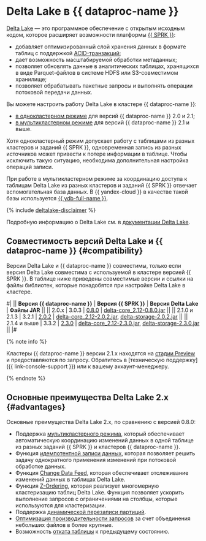 # Delta Lake в {{ dataproc-name }}

[Delta Lake](https://delta.io/) — это программное обеспечение с открытым исходным кодом, которое расширяет возможности платформы [{{ SPRK }}](https://spark.apache.org/):

* добавляет оптимизированный слой хранения данных в формате таблиц с поддержкой [ACID-транзакций](https://docs.delta.io/2.0.2/concurrency-control.html);
* дает возможность масштабируемой обработки метаданных;
* позволяет обновлять данные в аналитических таблицах, хранящихся в виде Parquet-файлов в системе HDFS или S3-совместимом хранилище;
* позволяет обрабатывать пакетные запросы и выполнять операции потоковой передачи данных.

Вы можете настроить работу Delta Lake в кластере {{ dataproc-name }}:

* [в однокластерном режиме](../operations/deltalake/one-cluster-mode.md) для версий {{ dataproc-name }} 2.0 и 2.1;
* [в мультикластерном режиме](../operations/deltalake/multi-cluster-mode.md) для версий {{ dataproc-name }} 2.1 и выше.

Хотя однокластерный режим допускает работу с таблицами из разных кластеров и заданий {{ SPRK }}, одновременная запись из разных источников может привести к потере информации в таблице. Чтобы исключить такую ситуацию, необходима дополнительная настройка операций записи.

При работе в мультикластерном режиме за координацию доступа к таблицам Delta Lake из разных кластеров и заданий {{ SPRK }} отвечает вспомогательная база данных. В {{ yandex-cloud }} в качестве такой базы используется [{{ ydb-full-name }}](../../ydb/index.yaml).


{% include [deltalake-disclaimer](../../_includes/data-processing/deltalake-disclaimer.md) %}


Подробную информацию о Delta Lake см. в [документации Delta Lake](https://docs.delta.io/latest/index.html).

## Совместимость версий Delta Lake и {{ dataproc-name }} {#compatibility}

Версии Delta Lake и {{ dataproc-name }} совместимы, только если версия Delta Lake совместима с используемой в кластере версией {{ SPRK }}. В таблице ниже приведены совместимые версии и ссылки на файлы библиотек, которые понадобятся при настройке Delta Lake в кластере.

#|
|| **Версия {{ dataproc-name }}** | **Версия {{ SPRK }}** | **Версия Delta Lake**                                              | **Файлы JAR**                                                                                                         ||
|| 2.0.x                          | 3.0.3                   | [0.8.0](https://github.com/delta-io/delta/releases/tag/v0.8.0)     | [delta-core_2.12-0.8.0.jar](https://repo1.maven.org/maven2/io/delta/delta-core_2.12/0.8.0/delta-core_2.12-0.8.0.jar)  ||
|| 2.1.0 и 2.1.3                  | 3.2.1                   | [2.0.2](https://github.com/delta-io/delta/releases/tag/v2.0.2)     | [delta-core_2.12-2.0.2.jar](https://repo1.maven.org/maven2/io/delta/delta-core_2.12/2.0.2/delta-core_2.12-2.0.2.jar),
                                                                                                                                   [delta-storage-2.0.2.jar](https://repo1.maven.org/maven2/io/delta/delta-storage/2.0.2/delta-storage-2.0.2.jar)        ||
|| 2.1.4 и выше                   | 3.3.2                   | [2.3.0](https://github.com/delta-io/delta/releases/tag/v2.3.0)     | [delta-core_2.12-2.3.0.jar](https://repo1.maven.org/maven2/io/delta/delta-core_2.12/2.3.0/delta-core_2.12-2.3.0.jar),
                                                                                                                                   [delta-storage-2.3.0.jar](https://repo1.maven.org/maven2/io/delta/delta-storage/2.3.0/delta-storage-2.3.0.jar)        ||
|#

{% note info %}

Кластеры {{ dataproc-name }} версии 2.1.x находятся на [стадии Preview](../../overview/concepts/launch-stages.md) и предоставляются по запросу. Обратитесь в [техническую поддержку]({{ link-console-support }}) или к вашему аккаунт-менеджеру.

{% endnote %}

## Основные преимущества Delta Lake 2.x {#advantages}

Основные преимущества Delta Lake 2.x, по сравнению с версией 0.8.0:

* Поддержка [мультикластерного режима](https://docs.delta.io/2.0.2/delta-storage.html#multi-cluster-setup), который обеспечивает автоматическую координацию изменений данных в одной таблице из разных заданий {{ SPRK }} и кластеров {{ dataproc-name }}.
* Функция [идемпотентной записи данных](https://docs.delta.io/latest/delta-streaming.html#idempotent-table-writes-in-foreachbatch), которая позволяет решить задачу однократного применения изменений при потоковой обработке данных.
* Функция [Change Data Feed](https://docs.delta.io/2.0.2/delta-change-data-feed.html), которая обеспечивает отслеживание изменений данных в таблицах Delta Lake.
* Функция [Z-Ordering](https://docs.delta.io/2.0.2/optimizations-oss.html#z-ordering-multi-dimensional-clustering), которая реализует многомерную кластеризацию таблиц Delta Lake. Функция позволяет ускорить выполнение запросов с ограничениями на столбцы, которые используются для кластеризации.
* Поддержка [динамической перезаписи партиций](https://docs.delta.io/2.0.2/delta-batch.html#dynamic-partition-overwrites).
* [Оптимизация производительности запросов](https://docs.delta.io/2.0.2/optimizations-oss.html#compaction-bin-packing) за счет объединения небольших файлов в более крупные.
* Возможность [отката таблицы](https://docs.delta.io/2.0.2/delta-utility.html#restore-a-delta-table-to-an-earlier-state) к предыдущему состоянию.
